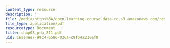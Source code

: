 ```yaml
---
content_type: resource
description: ''
file: /media/https%3A/open-learning-course-data-rc.s3.amazonaws.com/res-6-001-continuum-electromechanics-spring-2009/16ae4ee799c46586036ac9f64a210ef8_chap08_prb_811.pdf
file_type: application/pdf
resourcetype: Document
title: chap08_prb_811.pdf
uid: 16ae4ee7-99c4-6586-036a-c9f64a210ef8
---
```

